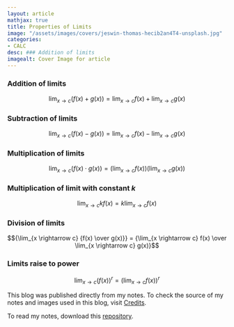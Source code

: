 ```yaml
---
layout: article
mathjax: true
title: Properties of Limits
image: "/assets/images/covers/jeswin-thomas-hecib2an4T4-unsplash.jpg"
categories:
- CALC
desc: ### Addition of limits 
imagealt: Cover Image for article
---
```


### Addition of limits
$$\lim_{x \rightarrow c} (f(x) + g(x)) = \lim_{x \rightarrow c} f(x) + \lim_{x \rightarrow c} g(x)$$





















































































































































































































































































































































































































### Subtraction of limits
$$\lim_{x \rightarrow c} (f(x) - g(x)) = \lim_{x \rightarrow c} f(x) - \lim_{x \rightarrow c} g(x)$$





















































































































































































































































































































































































































### Multiplication of limits
$$\lim_{x \rightarrow c} (f(x) \cdot g(x)) = (\lim_{x \rightarrow c} f(x)) (\lim_{x \rightarrow c} g(x))$$





















































































































































































































































































































































































































### Multiplication of limit with constant $k$




















































































































































































































































































































































































































$$\lim_{x \rightarrow c} kf(x) = k \lim_{x \rightarrow c} f(x)$$





















































































































































































































































































































































































































### Division of limits
$${\lim_{x \rightarrow c} {f(x) \over g(x)}} = {\lim_{x \rightarrow c} f(x) \over \lim_{x \rightarrow c} g(x)}$$





















































































































































































































































































































































































































### Limits raise to power
$$\lim_{x \rightarrow c} {(f(x))}^r = {(\lim_{x \rightarrow c} f(x))}^r$$























































































































































































































































































































































































































This blog was published directly from my notes.
To check the source of my notes and images used in this blog, visit <a href="/credits.html" target="_blank">Credits</a>.

To read my notes, download this <a href="https://github.com/bovem/CS" target="blank">repository</a>.